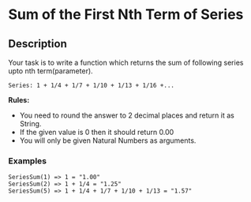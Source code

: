 # Sum of the First Nth Term of Series
## Description

Your task is to write a function which returns the sum of following series upto nth term(parameter).

```
Series: 1 + 1/4 + 1/7 + 1/10 + 1/13 + 1/16 +...
```

**Rules:**

* You need to round the answer to 2 decimal places and return it as String.
* If the given value is 0 then it should return 0.00
* You will only be given Natural Numbers as arguments.

### Examples

```
SeriesSum(1) => 1 = "1.00"
SeriesSum(2) => 1 + 1/4 = "1.25"
SeriesSum(5) => 1 + 1/4 + 1/7 + 1/10 + 1/13 = "1.57"
```